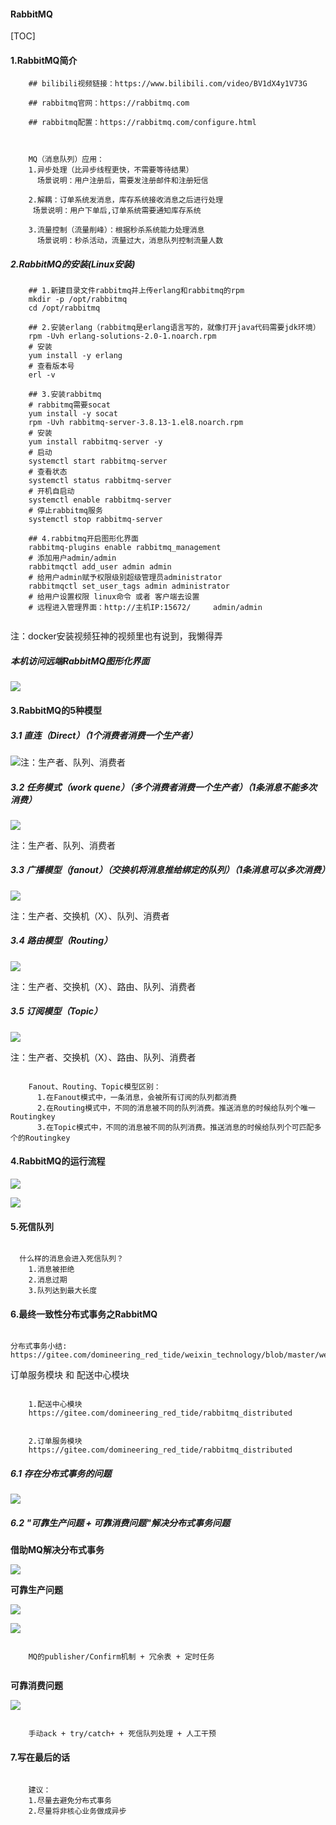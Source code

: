 #### RabbitMQ



[TOC]



#### 1.RabbitMQ简介

```
	## bilibili视频链接：https://www.bilibili.com/video/BV1dX4y1V73G

	## rabbitmq官网：https://rabbitmq.com

	## rabbitmq配置：https://rabbitmq.com/configure.html
```



```


	MQ（消息队列）应用：
	1.异步处理（比异步线程更快，不需要等待结果）
      场景说明：用户注册后，需要发注册邮件和注册短信
   
    2.解耦：订单系统发消息，库存系统接收消息之后进行处理
     场景说明：用户下单后,订单系统需要通知库存系统
   
    3.流量控制（流量削峰）：根据秒杀系统能力处理消息
      场景说明：秒杀活动，流量过大，消息队列控制流量人数

```




##### 2.RabbitMQ的安装(Linux安装) 
```
	## 1.新建目录文件rabbitmq并上传erlang和rabbitmq的rpm
	mkdir -p /opt/rabbitmq
	cd /opt/rabbitmq
	
	## 2.安装erlang（rabbitmq是erlang语言写的，就像打开java代码需要jdk环境）
	rpm -Uvh erlang-solutions-2.0-1.noarch.rpm
	# 安装
	yum install -y erlang
	# 查看版本号
	erl -v
	
	## 3.安装rabbitmq
	# rabbitmq需要socat
	yum install -y socat
	rpm -Uvh rabbitmq-server-3.8.13-1.el8.noarch.rpm
	# 安装
	yum install rabbitmq-server -y
	# 启动
	systemctl start rabbitmq-server
	# 查看状态
	systemctl status rabbitmq-server
	# 开机自启动
	systemctl enable rabbitmq-server
	# 停止rabbitmq服务
	systemctl stop rabbitmq-server
	
	## 4.rabbitmq开启图形化界面
	rabbitmq-plugins enable rabbitmq_management
	# 添加用户admin/admin
	rabbitmqctl add_user admin admin
	# 给用户admin赋予权限级别超级管理员administrator
	rabbitmqctl set_user_tags admin administrator
	# 给用户设置权限 linux命令 或者 客户端去设置
	# 远程进入管理界面：http://主机IP:15672/     admin/admin
	
```

注：docker安装视频狂神的视频里也有说到，我懒得弄



##### 本机访问远端RabbitMQ图形化界面

![](https://gitee.com/domineering_red_tide/image/raw/master/image/20210405124347.png)



#### 3.RabbitMQ的5种模型

##### 3.1  直连（Direct）（1个消费者消费一个生产者）

![](https://gitee.com/domineering_red_tide/image/raw/master/image/20210405124725.png)注：生产者、队列、消费者



##### 3.2  任务模式（work quene）（多个消费者消费一个生产者）（1条消息不能多次消费）

![](https://gitee.com/domineering_red_tide/image/raw/master/image/20210405124853.png)

注：生产者、队列、消费者



##### 3.3  广播模型（fanout）（交换机将消息推给绑定的队列）（1条消息可以多次消费）

![](https://gitee.com/domineering_red_tide/image/raw/master/image/20210405124933.png)

注：生产者、交换机（X）、队列、消费者



##### 3.4  路由模型（Routing）

![](https://gitee.com/domineering_red_tide/image/raw/master/image/20210421094841.png)



注：生产者、交换机（X）、路由、队列、消费者



##### 3.5  订阅模型（Topic）

![](https://gitee.com/domineering_red_tide/image/raw/master/image/20210405125041.png)

注：生产者、交换机（X）、路由、队列、消费者



```

	Fanout、Routing、Topic模型区别：
	  1.在Fanout模式中，一条消息，会被所有订阅的队列都消费
	  2.在Routing模式中，不同的消息被不同的队列消费。推送消息的时候给队列个唯一Routingkey
	  3.在Topic模式中，不同的消息被不同的队列消费。推送消息的时候给队列个可匹配多个的Routingkey

```



#### 4.RabbitMQ的运行流程

![](https://gitee.com/domineering_red_tide/image/raw/master/image/2af98dc9a25928f029464091e65a2d0.png)



![](https://gitee.com/domineering_red_tide/image/raw/master/image/006f143287a74e4c088bcdb10adfbc1.png)



#### 5.死信队列

```
	
  什么样的消息会进入死信队列？
	1.消息被拒绝
	2.消息过期
	3.队列达到最大长度

```



#### 6.最终一致性分布式事务之RabbitMQ

```

分布式事务小结:
https://gitee.com/domineering_red_tide/weixin_technology/blob/master/weixin/src/main/java/com/baidu/weixin/_%E4%BA%8B%E5%8A%A1/_%E5%88%86%E5%B8%83%E5%BC%8F%E4%BA%8B%E5%8A%A1.MD	

```



订单服务模块 和 配送中心模块

```

	1.配送中心模块
	https://gitee.com/domineering_red_tide/rabbitmq_distributed

```



```

	2.订单服务模块
	https://gitee.com/domineering_red_tide/rabbitmq_distributed

```



##### 6.1 存在分布式事务的问题

![](https://gitee.com/domineering_red_tide/image/raw/master/image/20210405095509.png)



##### 6.2 "可靠生产问题 + 可靠消费问题"解决分布式事务问题

**借助MQ解决分布式事务**

![](https://gitee.com/domineering_red_tide/image/raw/master/image/20210405104431.png)



**可靠生产问题**

![](https://gitee.com/domineering_red_tide/image/raw/master/image/20210405105256.png)



![](https://gitee.com/domineering_red_tide/image/raw/master/image/20210405104717.png)



```

	MQ的publisher/Confirm机制 + 冗余表 + 定时任务
	
```



**可靠消费问题**

![](https://gitee.com/domineering_red_tide/image/raw/master/image/20210405114342.png)



```

	手动ack + try/catch+ + 死信队列处理 + 人工干预

```



#### 7.写在最后的话

```

	建议：
	1.尽量去避免分布式事务
	2.尽量将非核心业务做成异步

```






